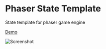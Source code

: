 Phaser State Template
=====================

State template for phaser game engine

[Demo](http://yavuzyildirim.com/phaser-state-template/)


![Screenshot](http://yavuzyildirim.com/phaser-state-template/phaserss.png)
